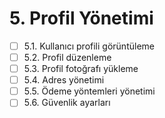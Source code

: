 # 5. Profil Yönetimi

- [ ] 5.1. Kullanıcı profili görüntüleme 
- [ ] 5.2. Profil düzenleme
- [ ] 5.3. Profil fotoğrafı yükleme
- [ ] 5.4. Adres yönetimi
- [ ] 5.5. Ödeme yöntemleri yönetimi
- [ ] 5.6. Güvenlik ayarları 